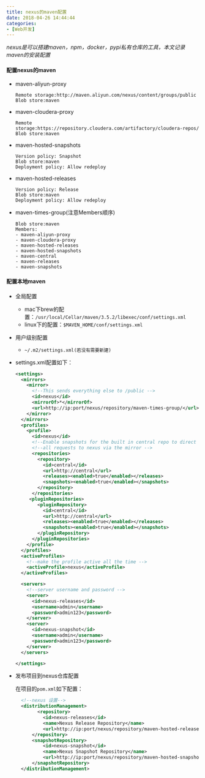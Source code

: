 ```yaml
---
title: nexus的maven配置
date: 2018-04-26 14:44:44
categories: 
- [Web开发]
---
```


*nexus是可以搭建maven，npm，docker，pypi私有仓库的工具，本文记录maven的安装配置*

#### 配置nexus的maven

- maven-aliyun-proxy

  ```
  Remote storage:http://maven.aliyun.com/nexus/content/groups/public
  Blob store:maven
  ```

- maven-cloudera-proxy

  ```
  Remote storage:https://repository.cloudera.com/artifactory/cloudera-repos/
  Blob store:maven
  ```

- maven-hosted-snapshots

  ```
  Version policy: Snapshot
  Blob store:maven
  Deployment policy: Allow redeploy
  ```

- maven-hosted-releases

  ```
  Version policy: Release
  Blob store:maven
  Deployment policy: Allow redeploy
  ```

- maven-times-group(注意Members顺序)

  ```
  Blob store:maven
  Members:
  - maven-aliyun-proxy
  - maven-cloudera-proxy
  - maven-hosted-releases
  - maven-hosted-snapshots
  - maven-central
  - maven-releases
  - maven-snapshots
  ```

#### 配置本地maven

- 全局配置

  - mac下brew的配置：`/usr/local/Cellar/maven/3.5.2/libexec/conf/settings.xml`
  - linux下的配置：`$MAVEN_HOME/conf/settings.xml`

- 用户级别配置

  - `~/.m2/settings.xml(若没有需要新建)`

- settings.xml配置如下：

  ```xml
  <settings>
    <mirrors>
      <mirror>
        <!--This sends everything else to /public -->
        <id>nexus</id>
        <mirrorOf>*</mirrorOf>
        <url>http://ip:port/nexus/repository/maven-times-group/</url>
      </mirror>
    </mirrors>
    <profiles>
      <profile>
        <id>nexus</id>
        <!--Enable snapshots for the built in central repo to direct -->
        <!--all requests to nexus via the mirror -->
        <repositories>
          <repository>
            <id>central</id>
            <url>http://central</url>
            <releases><enabled>true</enabled></releases>
            <snapshots><enabled>true</enabled></snapshots>
          </repository>
        </repositories>
       <pluginRepositories>
          <pluginRepository>
            <id>central</id>
            <url>http://central</url>
            <releases><enabled>true</enabled></releases>
            <snapshots><enabled>true</enabled></snapshots>
          </pluginRepository>
        </pluginRepositories>
      </profile>
    </profiles>
    <activeProfiles>
      <!--make the profile active all the time -->
      <activeProfile>nexus</activeProfile>
    </activeProfiles>

    <servers>
      <!--server username and password -->
      <server>
        <id>nexus-releases</id>
        <username>admin</username>
        <password>admin123</password>
      </server>
      <server>
        <id>nexus-snapshot</id>
        <username>admin</username>
        <password>admin123</password>
      </server>
    </servers>

  </settings>
  ```

- 发布项目到nexus仓库配置

  在项目的`pom.xml`如下配置：

  ```xml
  	<!--nexus 设置-->
  	<distributionManagement>
          <repository>
  			<id>nexus-releases</id>
  			<name>Nexus Release Repository</name>
  			<url>http://ip:port/nexus/repository/maven-hosted-releases/</url>
  		</repository>
  		<snapshotRepository>
  			<id>nexus-snapshot</id>
  			<name>Nexus Snapshot Repository</name>
  			<url>http://ip:port/nexus/repository/maven-hosted-snapshots/</url>
  		</snapshotRepository>
  	</distributionManagement>
  ```